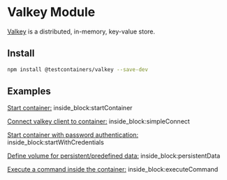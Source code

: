 # Valkey Module

[Valkey](https://valkey.io/) is a distributed, in-memory, key-value store.

## Install

```bash
npm install @testcontainers/valkey --save-dev
```

## Examples

<!--codeinclude-->

[Start container:](../../packages/modules/valkey/src/valkey-container.test.ts) inside_block:startContainer

<!--/codeinclude-->

<!--codeinclude-->

[Connect valkey client to container:](../../packages/modules/valkey/src/valkey-container.test.ts) inside_block:simpleConnect

<!--/codeinclude-->

<!--codeinclude-->

[Start container with password authentication:](../../packages/modules/valkey/src/valkey-container.test.ts) inside_block:startWithCredentials

<!--/codeinclude-->

<!--codeinclude-->

[Define volume for persistent/predefined data:](../../packages/modules/valkey/src/valkey-container.test.ts) inside_block:persistentData

<!--/codeinclude-->

<!--codeinclude-->

[Execute a command inside the container:](../../packages/modules/valkey/src/valkey-container.test.ts) inside_block:executeCommand

<!--/codeinclude-->
